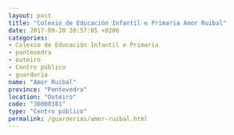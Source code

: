 ```yaml
---
layout: post
title: "Colexio de Educación Infantil e Primaria Amor Ruibal"
date: 2017-09-20 20:57:05 +0200
categories:
- Colexio de Educación Infantil e Primaria
- pontevedra
- outeiro
- Centro público
- guarderia
name: "Amor Ruibal"
province: "Pontevedra"
location: "Outeiro"
code: "36000181"
type: "Centro público"
permalink: /guarderias/amor-ruibal.html
---
```

